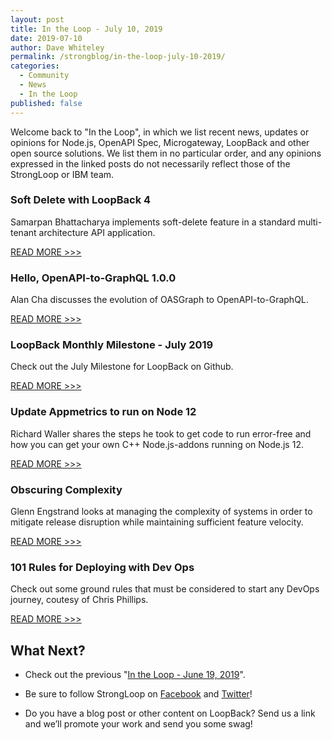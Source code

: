 ```yaml
---
layout: post
title: In the Loop - July 10, 2019
date: 2019-07-10
author: Dave Whiteley
permalink: /strongblog/in-the-loop-july-10-2019/
categories:
  - Community
  - News
  - In the Loop
published: false
---
```


Welcome back to "In the Loop", in which we list recent news, updates or opinions for Node.js, OpenAPI Spec, Microgateway, LoopBack and other open source solutions. We list them in no particular order, and any opinions expressed in the linked posts do not necessarily reflect those of the StrongLoop or IBM team.
<!--more-->

### Soft Delete with LoopBack 4

Samarpan Bhattacharya implements soft-delete feature in a standard multi-tenant architecture API application. 

[READ MORE >>>](https://medium.com/@this.is.samy/soft-delete-with-loopback-4-39eb0356657a)

### Hello, OpenAPI-to-GraphQL 1.0.0

Alan Cha discusses the evolution of OASGraph to OpenAPI-to-GraphQL. 

[READ MORE >>>](https://www.ibm.com/blogs/research/2019/07/openapi-graphql/)

### LoopBack Monthly Milestone - July 2019

Check out the July Milestone for LoopBack on Github.

[READ MORE >>>](https://github.com/strongloop/loopback-next/issues/3241)

### Update Appmetrics to run on Node 12

Richard Waller shares the steps he took to get code to run error-free and how you can get your own C++ Node.js-addons running on Node.js 12.

[READ MORE >>>](https://developer.ibm.com/blogs/upgrade-appmetrics-to-run-on-nodejs-12/)

### Obscuring Complexity 

Glenn Engstrand looks at managing the complexity of systems in order to mitigate release disruption while maintaining sufficient feature velocity.

[READ MORE >>>](https://www.infoq.com/articles/obscuring-complexity/)

### 101 Rules for Deploying with Dev Ops

Check out some ground rules that must be considered to start any DevOps journey, coutesy of Chris Phillips.

[READ MORE >>>](https://chrisphillips-cminion.github.io/misc/2019/06/20/DevOpsRules.html)

## What Next?

* Check out the previous "[In the Loop - June 19, 2019](https://strongloop.com/strongblog/in-the-loop-june-19-2019/)".

* Be sure to follow StrongLoop on [Facebook](https://www.facebook.com/strongloop/) and [Twitter](https://twitter.com/StrongLoop)!

* Do you have a blog post or other content on LoopBack? Send us a link and we’ll promote your work and send you some swag!
